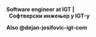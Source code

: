 **Software engineer at IGT |**  
**&nbsp;&nbsp;Софтверски инжењер у IGT-у**  

**Аlso @dejan-josifovic-igt-com**

